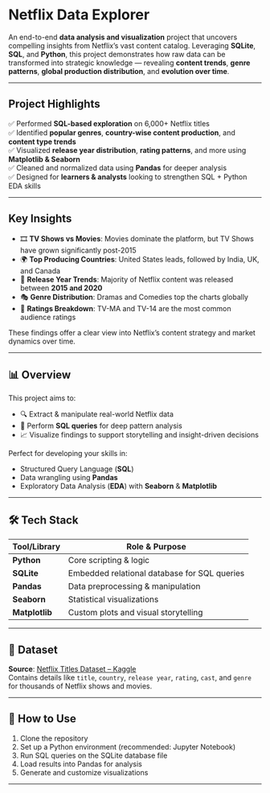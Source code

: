 #  Netflix Data Explorer

An end-to-end **data analysis and visualization** project that uncovers compelling insights from Netflix’s vast content catalog. Leveraging **SQLite**, **SQL**, and **Python**, this project demonstrates how raw data can be transformed into strategic knowledge — revealing **content trends**, **genre patterns**, **global production distribution**, and **evolution over time**.

---

##  Project Highlights

✅ Performed **SQL-based exploration** on 6,000+ Netflix titles  
✅ Identified **popular genres**, **country-wise content production**, and **content type trends**  
✅ Visualized **release year distribution**, **rating patterns**, and more using **Matplotlib & Seaborn**  
✅ Cleaned and normalized data using **Pandas** for deeper analysis  
✅ Designed for **learners & analysts** looking to strengthen SQL + Python EDA skills

---

##  Key Insights

- 🎞️ **TV Shows vs Movies**: Movies dominate the platform, but TV Shows have grown significantly post-2015  
- 🌍 **Top Producing Countries**: United States leads, followed by India, UK, and Canada  
- 📅 **Release Year Trends**: Majority of Netflix content was released between **2015 and 2020**  
- 🎭 **Genre Distribution**: Dramas and Comedies top the charts globally  
- 🔞 **Ratings Breakdown**: TV-MA and TV-14 are the most common audience ratings  

These findings offer a clear view into Netflix’s content strategy and market dynamics over time.

---

## 📊 Overview

This project aims to:
- 🔍 Extract & manipulate real-world Netflix data
- 🧾 Perform **SQL queries** for deep pattern analysis
- 📈 Visualize findings to support storytelling and insight-driven decisions

Perfect for developing your skills in:
- Structured Query Language (**SQL**)
- Data wrangling using **Pandas**
- Exploratory Data Analysis (**EDA**) with **Seaborn** & **Matplotlib**

---

## 🛠️ Tech Stack

| Tool/Library     | Role & Purpose                              |
|------------------|----------------------------------------------|
| **Python**       | Core scripting & logic                       |
| **SQLite**       | Embedded relational database for SQL queries |
| **Pandas**       | Data preprocessing & manipulation            |
| **Seaborn**      | Statistical visualizations                   |
| **Matplotlib**   | Custom plots and visual storytelling         |

---

## 📂 Dataset

**Source**: [Netflix Titles Dataset – Kaggle](https://www.kaggle.com/datasets/shivamb/netflix-shows)  
Contains details like `title`, `country`, `release year`, `rating`, `cast`, and `genre` for thousands of Netflix shows and movies.

---

## 📎 How to Use

1. Clone the repository  
2. Set up a Python environment (recommended: Jupyter Notebook)  
3. Run SQL queries on the SQLite database file  
4. Load results into Pandas for analysis  
5. Generate and customize visualizations

---


